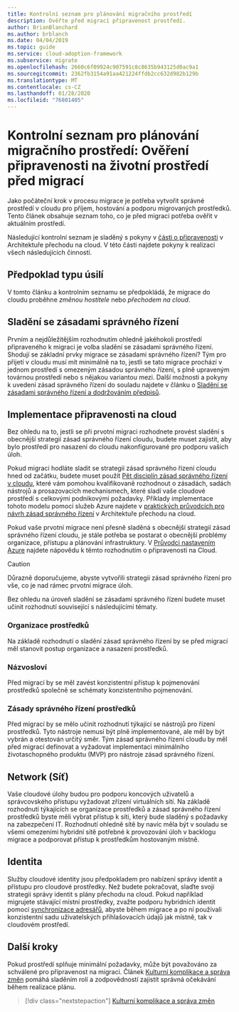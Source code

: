 ```yaml
---
title: Kontrolní seznam pro plánování migračního prostředí
description: Ověřte před migrací připravenost prostředí.
author: BrianBlanchard
ms.author: brblanch
ms.date: 04/04/2019
ms.topic: guide
ms.service: cloud-adoption-framework
ms.subservice: migrate
ms.openlocfilehash: 2660c6f09924c907591c8c8635b943125d0ac9a1
ms.sourcegitcommit: 2362fb3154a91aa421224ffdb2cc632d982b129b
ms.translationtype: MT
ms.contentlocale: cs-CZ
ms.lasthandoff: 01/28/2020
ms.locfileid: "76801405"
---
```

# <a name="migration-environment-planning-checklist-validate-environmental-readiness-prior-to-migration"></a>Kontrolní seznam pro plánování migračního prostředí: Ověření připravenosti na životní prostředí před migrací

Jako počáteční krok v procesu migrace je potřeba vytvořit správné prostředí v cloudu pro příjem, hostování a podporu migrovaných prostředků. Tento článek obsahuje seznam toho, co je před migrací potřeba ověřit v aktuálním prostředí.

Následující kontrolní seznam je sladěný s pokyny v [části o připravenosti](../../../ready/index.md) v Architektuře přechodu na cloud. V této části najdete pokyny k realizaci všech následujících činností.

## <a name="effort-type-assumption"></a>Předpoklad typu úsilí

V tomto článku a kontrolním seznamu se předpokládá, že migrace do cloudu proběhne _změnou hostitele_ nebo _přechodem na cloud_.

## <a name="governance-alignment"></a>Sladění se zásadami správného řízení

Prvním a nejdůležitějším rozhodnutím ohledně jakéhokoli prostředí připraveného k migraci je volba sladění se zásadami správného řízení. Shodují se základní prvky migrace se zásadami správného řízení? Tým pro přijetí v cloudu musí mít minimálně na to, jestli se tato migrace prochází v jednom prostředí s omezeným zásadou správného řízení, s plně upraveným továrnou prostředí nebo s nějakou variantou mezi. Další možnosti a pokyny k uvedení zásad správného řízení do souladu najdete v článku o [Sladění se zásadami správného řízení a dodržováním předpisů](../../expanded-scope/governance-or-compliance.md).

## <a name="cloud-readiness-implementation"></a>Implementace připravenosti na cloud

Bez ohledu na to, jestli se při prvotní migraci rozhodnete provést sladění s obecnější strategií zásad správného řízení cloudu, budete muset zajistit, aby bylo prostředí pro nasazení do cloudu nakonfigurované pro podporu vašich úloh.

Pokud migraci hodláte sladit se strategií zásad správného řízení cloudu hned od začátku, budete muset použít [Pět disciplín zásad správného řízení v cloudu](../../../govern/governance-disciplines.md), které vám pomohou kvalifikovaně rozhodnout o zásadách, sadách nástrojů a prosazovacích mechanismech, které sladí vaše cloudové prostředí s celkovými podnikovými požadavky. Příklady implementace tohoto modelu pomocí služeb Azure najdete v [praktických průvodcích pro návrh zásad správného řízení](../../../govern/guides/index.md) v Architektuře přechodu na cloud.

Pokud vaše prvotní migrace není přesně sladěná s obecnější strategií zásad správného řízení cloudu, je stále potřeba se postarat o obecnější problémy organizace, přístupu a plánování infrastruktury. V [Průvodci nastavením Azure](../../../ready/azure-setup-guide/index.md) najdete nápovědu k těmto rozhodnutím o připravenosti na Cloud.

> [!CAUTION]
> Důrazně doporučujeme, abyste vytvořili strategii zásad správného řízení pro vše, co je nad rámec prvotní migrace úloh.

Bez ohledu na úroveň sladění se zásadami správného řízení budete muset učinit rozhodnutí související s následujícími tématy.

### <a name="resource-organization"></a>Organizace prostředků

Na základě rozhodnutí o sladění zásad správného řízení by se před migrací měl stanovit postup organizace a nasazení prostředků.

### <a name="nomenclature"></a>Názvosloví

Před migrací by se měl zavést konzistentní přístup k pojmenování prostředků společně se schématy konzistentního pojmenování.

### <a name="resource-governance"></a>Zásady správného řízení prostředků

Před migrací by se mělo učinit rozhodnutí týkající se nástrojů pro řízení prostředků. Tyto nástroje nemusí být plně implementované, ale měl by být vybrán a otestován určitý směr. Tým zásad správného řízení cloudu by měl před migrací definovat a vyžadovat implementaci minimálního životaschopného produktu (MVP) pro nástroje zásad správného řízení.

## <a name="network"></a>Network (Síť)

Vaše cloudové úlohy budou pro podporu koncových uživatelů a správcovského přístupu vyžadovat zřízení virtuálních sítí. Na základě rozhodnutí týkajících se organizace prostředků a zásad správného řízení prostředků byste měli vybrat přístup k síti, který bude sladěný s požadavky na zabezpečení IT. Rozhodnutí ohledně sítě by navíc měla být v souladu se všemi omezeními hybridní sítě potřebné k provozování úloh v backlogu migrace a podporovat přístup k prostředkům hostovaným místně.

## <a name="identity"></a>Identita

Služby cloudové identity jsou předpokladem pro nabízení správy identit a přístupu pro cloudové prostředky. Než budete pokračovat, slaďte svoji strategii správy identit s plány přechodu na cloud. Pokud například migrujete stávající místní prostředky, zvažte podporu hybridních identit pomocí [synchronizace adresářů](../../../decision-guides/identity/index.md), abyste během migrace a po ní používali konzistentní sadu uživatelských přihlašovacích údajů jak místně, tak v cloudovém prostředí.

## <a name="next-steps"></a>Další kroky

Pokud prostředí splňuje minimální požadavky, může být považováno za schválené pro připravenost na migraci. Článek [Kulturní komplikace a správa změn](./cultural-complexity.md) pomáhá sladěním rolí a zodpovědností zajistit správná očekávání během realizace plánu.

> [!div class="nextstepaction"]
> [Kulturní komplikace a správa změn](./cultural-complexity.md)

